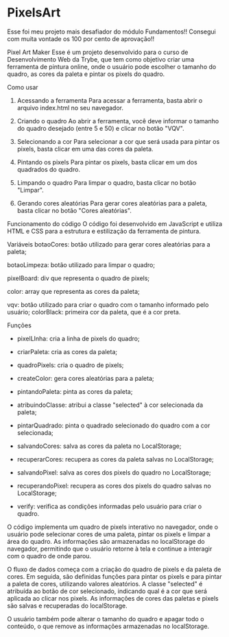 # PixelsArt

Esse foi meu projeto mais desafiador do módulo Fundamentos!! Consegui com muita vontade os 100 por cento de aprovação!!

Pixel Art Maker
Esse é um projeto desenvolvido para o curso de Desenvolvimento Web da Trybe, que tem como objetivo criar uma ferramenta de pintura online, onde o usuário pode escolher o tamanho do quadro, as cores da paleta e pintar os pixels do quadro.

Como usar
1. Acessando a ferramenta
Para acessar a ferramenta, basta abrir o arquivo index.html no seu navegador.

2. Criando o quadro
Ao abrir a ferramenta, você deve informar o tamanho do quadro desejado (entre 5 e 50) e clicar no botão "VQV".

3. Selecionando a cor
Para selecionar a cor que será usada para pintar os pixels, basta clicar em uma das cores da paleta.

4. Pintando os pixels
Para pintar os pixels, basta clicar em um dos quadrados do quadro.

5. Limpando o quadro
Para limpar o quadro, basta clicar no botão "Limpar".

6. Gerando cores aleatórias
Para gerar cores aleatórias para a paleta, basta clicar no botão "Cores aleatórias".

Funcionamento do código
O código foi desenvolvido em JavaScript e utiliza HTML e CSS para a estrutura e estilização da ferramenta de pintura.

Variáveis
botaoCores: botão utilizado para gerar cores aleatórias para a paleta;

botaoLimpeza: botão utilizado para limpar o quadro;

pixelBoard: div que representa o quadro de pixels;

color: array que representa as cores da paleta;

vqv: botão utilizado para criar o quadro com o tamanho informado pelo usuário;
colorBlack: primeira cor da paleta, que é a cor preta.

Funções

- pixelLInha: cria a linha de pixels do quadro;

- criarPaleta: cria as cores da paleta;

- quadroPixels: cria o quadro de pixels;

- createColor: gera cores aleatórias para a paleta;

- pintandoPaleta: pinta as cores da paleta;

- atribuindoClasse: atribui a classe "selected" à cor selecionada da paleta;

- pintarQuadrado: pinta o quadrado selecionado do quadro com a cor selecionada;

- salvandoCores: salva as cores da paleta no LocalStorage;

- recuperarCores: recupera as cores da paleta salvas no LocalStorage;

- salvandoPixel: salva as cores dos pixels do quadro no LocalStorage;

- recuperandoPixel: recupera as cores dos pixels do quadro salvas no LocalStorage;

- verify: verifica as condições informadas pelo usuário para criar o quadro.

O código implementa um quadro de pixels interativo no navegador, onde o usuário pode selecionar cores de uma paleta, pintar os pixels e limpar a área do quadro. As informações são armazenadas no localStorage do navegador, permitindo que o usuário retorne à tela e continue a interagir com o quadro de onde parou.

O fluxo de dados começa com a criação do quadro de pixels e da paleta de cores. Em seguida, são definidas funções para pintar os pixels e para pintar a paleta de cores, utilizando valores aleatórios. A classe "selected" é atribuída ao botão de cor selecionado, indicando qual é a cor que será aplicada ao clicar nos pixels. As informações de cores das paletas e pixels são salvas e recuperadas do localStorage.

O usuário também pode alterar o tamanho do quadro e apagar todo o conteúdo, o que remove as informações armazenadas no localStorage.
